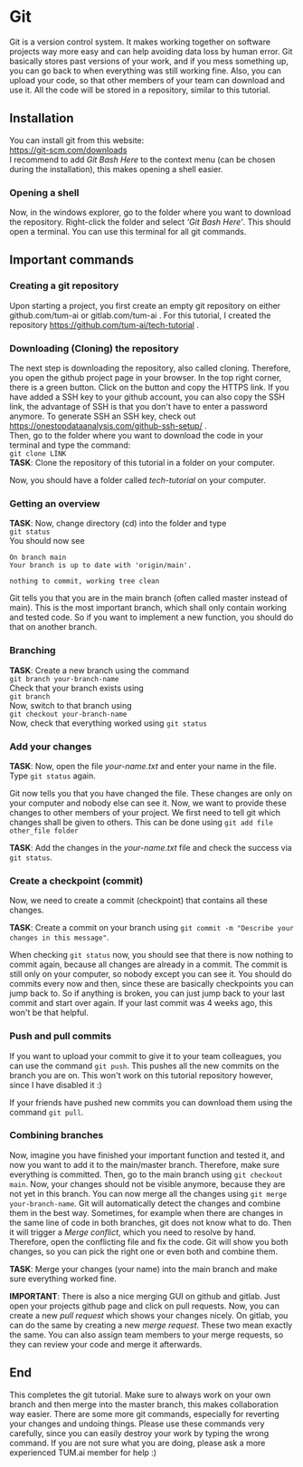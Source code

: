# Git
Git is a version control system. It makes working together on software projects way more easy and can help avoiding data loss by human error. 
Git basically stores past versions of your work, and if you mess something up, you can go back to when everything was still working fine.
Also, you can upload your code, so that other members of your team can download and use it. All the code will be stored in a repository, similar to this tutorial.

## Installation
You can install git from this website:  
https://git-scm.com/downloads  
I recommend to add *Git Bash Here* to the context menu (can be chosen during the installation), this makes opening a shell easier.

### Opening a shell
Now, in the windows explorer, go to the folder where you want to download the repository. 
Right-click the folder and select *'Git Bash Here'*. This should open a terminal. You can use this terminal for all git commands.

## Important commands

### Creating a git repository
Upon starting a project, you first create an empty git repository on either github.com/tum-ai or gitlab.com/tum-ai . For this tutorial, I created the repository https://github.com/tum-ai/tech-tutorial .

### Downloading (Cloning) the repository
The next step is downloading the repository, also called cloning. Therefore, you open the github project page in your browser. In the top right corner, there is a green button. Click on the button and copy the HTTPS link. If you have added a SSH key to your github account, you can also copy the SSH link, the advantage of SSH is that you don't have to enter a password anymore. To generate SSH an SSH key, check out https://onestopdataanalysis.com/github-ssh-setup/ .  
Then, go to the folder where you want to download the code in your terminal and type the command:  
`git clone LINK`  
**TASK**: Clone the repository of this tutorial in a folder on your computer.

Now, you should have a folder called *tech-tutorial* on your computer. 

### Getting an overview
**TASK**: Now, change directory (cd) into the folder and type  
`git status`  
You should now see  
```
On branch main
Your branch is up to date with 'origin/main'.

nothing to commit, working tree clean
```
Git tells you that you are in the main branch (often called master instead of main). This is the most important branch, which shall only contain working and tested code.
So if you want to implement a new function, you should do that on another branch.  

### Branching
**TASK**: Create a new branch using the command  
`git branch your-branch-name`  
Check that your branch exists using  
`git branch`  
Now, switch to that branch using  
`git checkout your-branch-name`  
Now, check that everything worked using `git status`  

### Add your changes
**TASK**: Now, open the file *your-name.txt* and enter your name in the file.
Type `git status` again.  

Git now tells you that you have changed the file. These changes are only on your computer and nobody else can see it.
Now, we want to provide these changes to other members of your project.
We first need to tell git which changes shall be given to others. This can be done using
`git add file other_file folder`  

**TASK**: Add the changes in the *your-name.txt* file and check the success via `git status`.  

### Create a checkpoint (commit)
Now, we need to create a commit (checkpoint) that contains all these changes.

**TASK**: Create a commit on your branch using `git commit -m "Describe your changes in this message"`.  

When checking `git status` now, you should see that there is now nothing to commit again, because all changes are already in a commit.
The commit is still only on your computer, so nobody except you can see it. You should do commits every now and then, since these are basically checkpoints you can jump back to. So if anything is broken, you can just jump back to your last commit and start over again. If your last commit was 4 weeks ago, this won't be that helpful.   

### Push and pull commits
If you want to upload your commit to give it to your team colleagues, you can use the command
`git push`. This pushes all the new commits on the branch you are on. This won't work on this tutorial repository however, since I have disabled it :)  
  
If your friends have pushed new commits you can download them using the command `git pull`.  

### Combining branches
Now, imagine you have finished your important function and tested it, and now you want to add it to the main/master branch.
Therefore, make sure everything is committed. Then, go to the main branch using `git checkout main`. Now, your changes should not be visible anymore, because they are not yet in this branch. You can now merge all the changes using `git merge your-branch-name`. Git will automatically detect the changes and combine them in the best way. Sometimes, for example when there are changes in the same line of code in both branches, git does not know what to do. Then it will trigger a *Merge conflict*, which you need to resolve by hand. Therefore, open the conflicting file and fix the code. Git will show you both changes, so you can pick the right one or even both and combine them.  
  
**TASK**: Merge your changes (your name) into the main branch and make sure everything worked fine.

**IMPORTANT**: There is also a nice merging GUI on github and gitlab. Just open your projects github page and click on pull requests. Now, you can create a new *pull request* which shows your changes nicely. On gitlab, you can do the same by creating a new *merge request*. These two mean exactly the same. You can also assign team members to your merge requests, so they can review your code and merge it afterwards. 

## End
This completes the git tutorial. Make sure to always work on your own branch and then merge into the master branch, this makes collaboration way easier.
There are some more git commands, especially for reverting your changes and undoing things. Please use these commands very carefully, since you can easily destroy your work by typing the wrong command. If you are not sure what you are doing, please ask a more experienced TUM.ai member for help :)